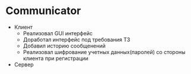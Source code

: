 # Communicator
* Клиент
    + Реализовал GUI интерфейс 
    + Доработал интерфейс под требования ТЗ
    + Добавил историю сообщенений
    + Реализовал шифрование учетных данных(паролей) со стороны клиента при регистрации
* Сервер
